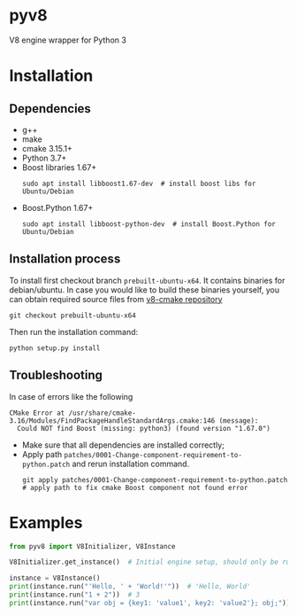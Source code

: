 # pyv8
V8 engine wrapper for Python 3

# Installation
## Dependencies
* g++
* make
* cmake 3.15.1+
* Python 3.7+
* Boost libraries 1.67+
  ```shell
  sudo apt install libboost1.67-dev  # install boost libs for Ubuntu/Debian
  ```
* Boost.Python 1.67+
  ```shell
  sudo apt install libboost-python-dev  # install Boost.Python for Ubuntu/Debian
  ```
## Installation process
To install first checkout branch ```prebuilt-ubuntu-x64```. It contains binaries for debian/ubuntu. In case you would like to build these binaries yourself, you can obtain required source files from [v8-cmake repository](https://github.com/ConsonantSpork/v8-cmake)
```shell
git checkout prebuilt-ubuntu-x64
```
Then run the installation command:
```shell
python setup.py install
```
## Troubleshooting
In case of errors like the following
```
CMake Error at /usr/share/cmake-3.16/Modules/FindPackageHandleStandardArgs.cmake:146 (message):
  Could NOT find Boost (missing: python3) (found version "1.67.0")
```
* Make sure that all dependencies are installed correctly;
* Apply path `patches/0001-Change-component-requirement-to-python.patch` and rerun installation command.
  ```shell
  git apply patches/0001-Change-component-requirement-to-python.patch  # apply path to fix cmake Boost component not found error
  ```
# Examples
```python
from pyv8 import V8Initializer, V8Instance

V8Initializer.get_instance()  # Initial engine setup, should only be run once

instance = V8Instance()
print(instance.run("'Hello, ' + 'World!'"))  # 'Hello, World'
print(instance.run("1 + 2"))  # 3
print(instance.run("var obj = {key1: 'value1', key2: 'value2'}; obj;"))  # {'key1': 'value1', 'key2': 'value2'}
```

